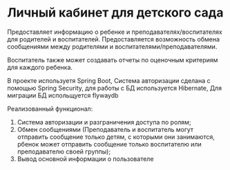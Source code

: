 # Личный кабинет для детского сада
Предоставляет информацию о ребенке и преподавателях/воспитателях для родителей и воспитателей.
Предоставляется возможность обмена сообщениями между родителями и воспитателями/преподавателями.

Воспитатель также может создавать отчеты по оценочным критериям для каждого ребенка.

В проекте используетя Spring Boot, Система авторизации сделана с помощью Spring Security, для работы с БД используется Hibernate,
Для миграции БД испольщуется flywaydb

Реализованный функционал:
1. Система авторизации и разграничения доступа по ролям;
2. Обмен сообщениями (Преподаватель и воспитатель могут отправить сообщение только детям, с которыми они занимаются, рбенок может     отправить сообщение только воспитателю или преподавателю своей группы);
3. Вывод основной информации о пользователе	
